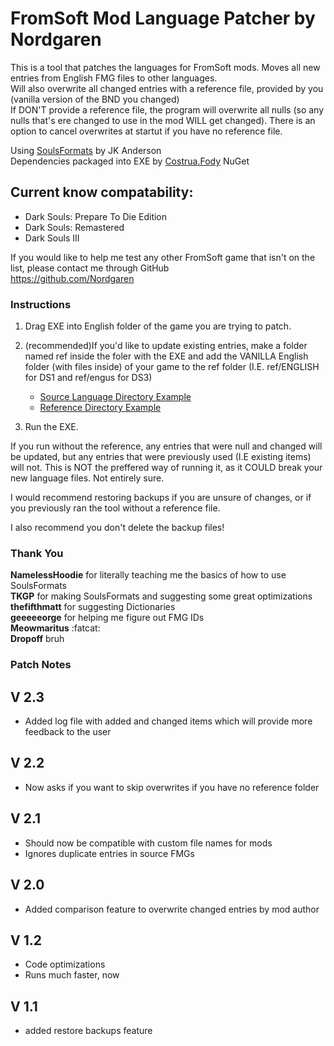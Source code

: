 # FromSoft Mod Language Patcher by Nordgaren
This is a tool that patches the languages for FromSoft mods. 
Moves all new entries from English FMG files to other languages.  
Will also overwrite all changed entries with a reference file, provided by you (vanilla version of the BND you changed)  
If DON'T provide a reference file, the program will overwrite all nulls (so any nulls that's ere changed to use in the mod WILL get changed). There is an option to cancel overwrites at startut if you have no reference file.  

Using [SoulsFormats](https://github.com/JKAnderson/SoulsFormats) by JK Anderson  
Dependencies packaged into EXE by [Costrua.Fody](https://www.nuget.org/packages/Costura.Fody/) NuGet

## Current know compatability: 
* Dark Souls: Prepare To Die Edition
* Dark Souls: Remastered
* Dark Souls III

If you would like to help me test any other FromSoft game that isn't on the list, please contact me through GitHub  
https://github.com/Nordgaren

### Instructions

1) Drag EXE into English folder of the game you are trying to patch.

2) (recommended)If you'd like to update existing entries, make a folder named ref inside the foler with the EXE and add the VANILLA English folder (with files inside) of your game to the ref folder (I.E. ref/ENGLISH for DS1 and ref/engus for DS3)  
    * [Source Language Directory Example](https://github.com/Nordgaren/FromSoft-Mod-Language-Patcher/blob/main/Folder%20example.png)  
    * [Reference Directory Example](https://github.com/Nordgaren/FromSoft-Mod-Language-Patcher/blob/main/Folder%20example%20Ref%20Directory.png)

3) Run the EXE. 

If you run without the reference, any entries that were null and changed will be updated, but any entries that were previously used (I.E existing items) will not. This is NOT the preffered way of running it, as it COULD break your new language files. Not entirely sure.

I would recommend restoring backups if you are unsure of changes, or if you previously ran the tool without a reference file.  

I also recommend you don't delete the backup files!  

### Thank You

**NamelessHoodie** for literally teaching me the basics of how to use SoulsFormats  
**TKGP** for making SoulsFormats and suggesting some great optimizations  
**thefifthmatt** for suggesting Dictionaries  
**geeeeeorge** for helping me figure out FMG IDs  
**Meowmaritus** :fatcat:  
**Dropoff** bruh  

### Patch Notes  
## V 2.3
* Added log file with added and changed items which will provide more feedback to the user
## V 2.2
* Now asks if you want to skip overwrites if you have no reference folder
## V 2.1
* Should now be compatible with custom file names for mods
* Ignores duplicate entries in source FMGs
## V 2.0
* Added comparison feature to overwrite changed entries by mod author
## V 1.2
* Code optimizations
* Runs much faster, now
## V 1.1
* added restore backups feature

